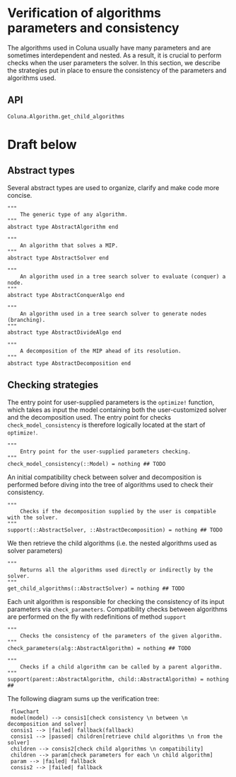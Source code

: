 # Verification of algorithms parameters and consistency

The algorithms used in Coluna usually have many parameters and are sometimes interdependent and nested.
As a result, it is crucial to perform checks when the user parameters the solver.
In this section, we describe the strategies put in place to ensure the consistency of the parameters and algorithms used.


## API

```@docs
Coluna.Algorithm.get_child_algorithms
```


# Draft below

## Abstract types 

Several abstract types are used to organize, clarify and make code more concise. 
```
"""
    The generic type of any algorithm.
"""
abstract type AbstractAlgorithm end
```

```
"""
    An algorithm that solves a MIP.
"""
abstract type AbstractSolver end
```

```
"""
    An algorithm used in a tree search solver to evaluate (conquer) a node.
"""
abstract type AbstractConquerAlgo end
```

```
"""
    An algorithm used in a tree search solver to generate nodes (branching).
"""
abstract type AbstractDivideAlgo end
``` 

```
"""
    A decomposition of the MIP ahead of its resolution.
"""
abstract type AbstractDecomposition end
```

## Checking strategies

The entry point for user-supplied parameters is the ```optimize!``` function, which takes as input the model containing both the user-customized solver and the decomposition used. The entry point for checks ```check_model_consistency``` is therefore logically located at the start of ```optimize!```. 

```
"""
    Entry point for the user-supplied parameters checking.
"""
check_model_consistency(::Model) = nothing ## TODO
```

An initial compatibility check between solver and decomposition is performed before diving into the tree of algorithms used to check their consistency.

```
"""
    Checks if the decomposition supplied by the user is compatible with the solver. 
"""
support(::AbstractSolver, ::AbstractDecomposition) = nothing ## TODO
```

We then retrieve the child algorithms (i.e. the nested algorithms used as solver parameters)
```
"""
    Returns all the algorithms used directly or indirectly by the solver. 
"""
get_child_algorithms(::AbstractSolver) = nothing ## TODO
``` 

Each unit algorithm is responsible for checking the consistency of its input parameters via ```check_parameters```. Compatibility checks between algorithms are performed on the fly with redefinitions of method ```support``` 

``` 
"""
    Checks the consistency of the parameters of the given algorithm. 
"""
check_parameters(alg::AbstractAlgorithm) = nothing ## TODO
```
```
"""
    Checks if a child algorithm can be called by a parent algorithm.  
"""
support(parent::AbstractAlgorithm, child::AbstractAlgorithm) = nothing ## 
``` 

The following diagram sums up the verification tree:

```mermaid
 flowchart
 model(model) --> consis1[check consistency \n between \n decomposition and solver]
 consis1 --> |failed| fallback(fallback)
 consis1 --> |passed| children[retrieve child algorithms \n from the solver]
 children --> consis2[check child algorithms \n compatibility]
 children --> param[check parameters for each \n child algorithm]
 param --> |failed| fallback
 consis2 --> |failed| fallback
```